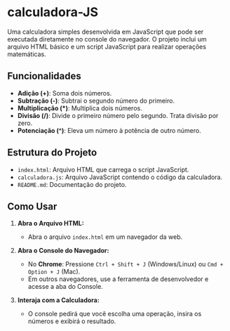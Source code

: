 # calculadora-JS
Uma calculadora simples desenvolvida em JavaScript que pode ser executada diretamente no console do navegador. O projeto inclui um arquivo HTML básico e um script JavaScript para realizar operações matemáticas.

## Funcionalidades

- **Adição (+)**: Soma dois números.
- **Subtração (-)**: Subtrai o segundo número do primeiro.
- **Multiplicação (*)**: Multiplica dois números.
- **Divisão (/)**: Divide o primeiro número pelo segundo. Trata divisão por zero.
- **Potenciação (^)**: Eleva um número à potência de outro número.

## Estrutura do Projeto

- `index.html`: Arquivo HTML que carrega o script JavaScript.
- `calculadora.js`: Arquivo JavaScript contendo o código da calculadora.
- `README.md`: Documentação do projeto.

## Como Usar

1. **Abra o Arquivo HTML:**
   - Abra o arquivo `index.html` em um navegador da web.

2. **Abra o Console do Navegador:**
   - No **Chrome**: Pressione `Ctrl + Shift + J` (Windows/Linux) ou `Cmd + Option + J` (Mac).
   - Em outros navegadores, use a ferramenta de desenvolvedor e acesse a aba do Console.

3. **Interaja com a Calculadora:**
   - O console pedirá que você escolha uma operação, insira os números e exibirá o resultado.

